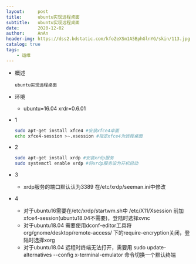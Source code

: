 ```yaml
---
layout:     post
title:      ubuntu实现远程桌面
subtitle:   ubuntu实现远程桌面
date:       2020-12-02
author:     AnAn
header-img: https://dss2.bdstatic.com/kfoZeXSm1A5BphGlnYG/skin/113.jpg
catalog: true
tags:
    - 运维
---
```


- 概述
    ```
    ubuntu实现远程桌面
    ```
- 环境
  - ubuntu=16.04 xrdr=0.6.01
- 1
    ```bash
    sudo apt-get install xfce4 #安装xfce4卓面
    echo xfce4-session >~.xsession #指定xfce4为远程桌面
    ```

- 2
    ```bash
    sudo apt-get install xrdp #安装xrdp服务
    sudo systemctl enable xrdp #将xrdp服务设为开机启动
    ```
- 3
    - xrdp服务的端口默认认为3389 在/etc/xrdp/seeman.ini中修改
- 4
    - 对于ubuntu16需要在/etc/xrdp/startwm.sh中  /etc/X11/Xsession  前加xfce4-session(ubuntu18.04不需要)，登陆时选择xvnc
    - 对于ubuntu18.04 需要使用dconf-editor工具将  org/gnome/desktop/remote-access/ 下的require-encryption关闭，登陆时选择xorg
    - 对于ubuntu18.04 远程时终端无法打开，需要用   sudo update-alternatives --config x-terminal-emulator  命令切换一个默认终端

